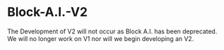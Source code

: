 # Block-A.I.-V2

The Development of V2 will not occur as Block A.I. has been deprecated. We will no longer work on V1 nor will we begin developing an V2. 
